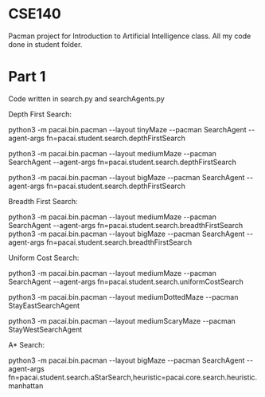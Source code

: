 # CSE140

Pacman project for Introduction to Artificial Intelligence class. All my code done in student folder.

# Part 1

Code written in search.py and searchAgents.py

Depth First Search:

python3 -m pacai.bin.pacman --layout tinyMaze --pacman SearchAgent --agent-args fn=pacai.student.search.depthFirstSearch

python3 -m pacai.bin.pacman --layout mediumMaze --pacman SearchAgent --agent-args fn=pacai.student.search.depthFirstSearch

python3 -m pacai.bin.pacman --layout bigMaze --pacman SearchAgent --agent-args fn=pacai.student.search.depthFirstSearch

Breadth First Search:

python3 -m pacai.bin.pacman --layout mediumMaze --pacman SearchAgent --agent-args fn=pacai.student.search.breadthFirstSearch
python3 -m pacai.bin.pacman --layout bigMaze --pacman SearchAgent --agent-args fn=pacai.student.search.breadthFirstSearch

Uniform Cost Search:

python3 -m pacai.bin.pacman --layout mediumMaze --pacman SearchAgent --agent-args fn=pacai.student.search.uniformCostSearch

python3 -m pacai.bin.pacman --layout mediumDottedMaze --pacman StayEastSearchAgent

python3 -m pacai.bin.pacman --layout mediumScaryMaze --pacman StayWestSearchAgent

A* Search:

python3 -m pacai.bin.pacman --layout bigMaze --pacman SearchAgent --agent-args fn=pacai.student.search.aStarSearch,heuristic=pacai.core.search.heuristic.manhattan

